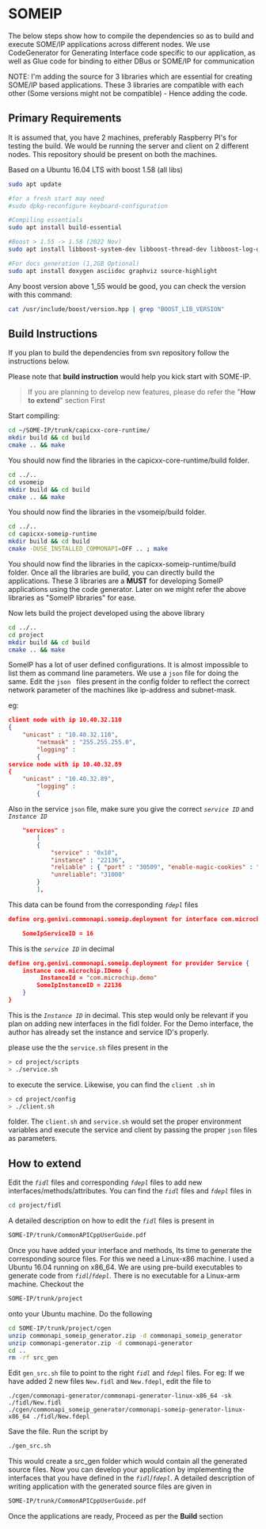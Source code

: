 # SOMEIP
The below steps show how to compile the dependencies so as to build and execute SOME/IP applications across different nodes.
We use CodeGenerator for Generating Interface code specific to our application, as well as Glue code for binding to either DBus or SOME/IP for communication

NOTE: I'm adding the source for 3 libraries which are essential for creating SOME/IP based applications. These 3 libraries are compatible with each other (Some versions might not be compatible) - Hence adding the code.

## Primary Requirements
It is assumed that, you have 2 machines, preferably Raspberry PI's for testing the build. We would be running the server and client on 2 different nodes. This repository should be present on both the machines. 

Based on a Ubuntu 16.04 LTS with boost 1.58 (all libs)
```bash
sudo apt update

#for a fresh start may need
#sudo dpkg-reconfigure keyboard-configuration

#Compiling essentials
sudo apt install build-essential

#Boost > 1.55 -> 1.58 (2022 Nov)
sudo apt install libboost-system-dev libboost-thread-dev libboost-log-dev

#For docs generation (1,2GB Optional)
sudo apt install doxygen asciidoc graphviz source-highlight
```

Any boost version above 1_55 would be good, you can check the version with this command:
```bash
cat /usr/include/boost/version.hpp | grep "BOOST_LIB_VERSION"
```
## Build Instructions
If you plan to build the dependencies from svn repository follow the instructions below. 

Please note that **build instruction** would help you kick start with SOME-IP. 

> If you are planning to develop new features, please do refer the
> "**How to extend**" section First

Start compiling:
```bash
cd ~/SOME-IP/trunk/capicxx-core-runtime/
mkdir build && cd build
cmake .. && make
```
You should now find the libraries in the capicxx-core-runtime/build folder.
```bash
cd ../..
cd vsomeip
mkdir build && cd build
cmake .. && make
```
You should now find the libraries in the vsomeip/build folder.

```bash
cd ../..
cd capicxx-someip-runtime
mkdir build && cd build
cmake -DUSE_INSTALLED_COMMONAPI=OFF .. ; make
```
You should now find the libraries in the capicxx-someip-runtime/build folder.
Once all the libraries are build, you can directly build the applications. These 3 libraries are a **MUST** for developing SomeIP applications using the code generator. Later on we might refer the above libraries as "SomeIP libraries" for ease.

Now lets build the project developed using the above library
```bash
cd ../..
cd project
mkdir build && cd build
cmake .. && make
```
SomeIP has a lot of user defined configurations. It is almost impossible to list them as command line parameters. We use a `json` file for doing the same.
Edit the `json ` files present in the config folder to reflect the correct network parameter of the machines like ip-address and subnet-mask.

eg: 
```json
client node with ip 10.40.32.110
{
	"unicast" : "10.40.32.110",
		"netmask" : "255.255.255.0",
		"logging" :
		{
service node with ip 10.40.32.89
{
	"unicast" : "10.40.32.89",
		"logging" :
		{
```
Also in the service `json` file, make sure you give the correct  *`service ID`* and *`Instance ID`* 
```json
	"services" :
		[
		{
			"service" : "0x10",
			"instance" : "22136",
			"reliable" : { "port" : "30509", "enable-magic-cookies" : "false" },
			"unreliable": "31000"
		}
		],
```
This data can be found from the corresponding *`fdepl`* files
```json
define org.genivi.commonapi.someip.deployment for interface com.microchip.IDemo {

	SomeIpServiceID = 16
```
This is the *`service ID`* in decimal 
```json
define org.genivi.commonapi.someip.deployment for provider Service {
	instance com.microchip.IDemo {
		 InstanceId = "com.microchip.demo"
		SomeIpInstanceID = 22136
	}
}
```
This is the *`Instance ID`* in decimal. This step would only be relevant if you plan on adding new interfaces in the fidl folder. For the Demo interface, the author has already set the instance and service ID's properly.

please use the the `service.sh` files present in the 
```bash
> cd project/scripts
> ./service.sh
```
to execute the service. Likewise, you can find the `client .sh` in  

```bash
> cd project/config
> ./client.sh
```
folder. The `client.sh` and `service.sh` would set the proper environment variables and execute the service and client by passing the proper `json` files as parameters. 

## How to extend

Edit the *`fidl`* files and corresponding *`fdepl`* files to add new interfaces/methods/attributes. You can find the *`fidl`* files and *`fdepl`* files in 

```bash
cd project/fidl
```
A detailed description on how to edit the *`fidl`* files is present in 

```bash
SOME-IP/trunk/CommonAPICppUserGuide.pdf
```
Once you have added your interface and methods, Its time to generate the corresponding source files. For this we need a Linux-x86 machine. I used a Ubuntu 16.04 running on x86_64. We are using pre-build executables to generate code from *`fidl`*/*`fdepl`*. There is no executable for a Linux-arm machine. Checkout the 

```bash
SOME-IP/trunk/project
```
onto your Ubuntu machine. Do the following  

```bash
cd SOME-IP/trunk/project/cgen
unzip commonapi_someip_generator.zip -d commonapi_someip_generator
unzip commonapi-generator.zip -d commonapi-generator
cd ..
rm -rf src_gen
```
Edit `gen_src.sh` file to point to the right *`fidl`* and *`fdepl`* files. For eg: If we have added 2 new files `New.fidl` and `New.fdepl`, edit the file to

```vim
./cgen/commonapi-generator/commonapi-generator-linux-x86_64 -sk ./fidl/New.fidl
./cgen/commonapi_someip_generator/commonapi-someip-generator-linux-x86_64 ./fidl/New.fdepl

```
Save the file. Run the script by

```bash
./gen_src.sh
```
This would create a src_gen folder which would contain all the generated source files. Now you can develop your application by implementing the interfaces that you have defined in the *`fidl`*/*`fdepl`*. A detailed description of writing application with the generated source files are given in 

```bash
SOME-IP/trunk/CommonAPICppUserGuide.pdf
```
Once the applications are ready,  Proceed as per the **Build** section
